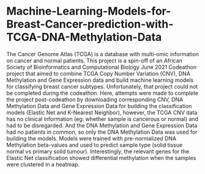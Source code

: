 # Machine-Learning-Models-for-Breast-Cancer-prediction-with-TCGA-DNA-Methylation-Data
The Cancer Genome Atlas (TCGA) is a database with multi-omic information on cancer and normal patients. This project is a spin-off of an African Society of Bioinformatics and Computational Biology June 2021 Codeathon project that aimed to combine TCGA Copy Number Variation (CNV), DNA Methylation and Gene Expression data and build machine learning models for classifying breast cancer subtypes. Unfortunately, that project could not be completed during the codeathon. Here, attempts were made to complete the project post-codeathon by downloading corresponding CNV, DNA Methylation Data and Gene Expression Data for building the classification models (Elastic Net and K-Nearest Neighbor), however, the TCGA CNV data has no clinical information (eg: whether sample is cancerous or normal) and had to be disregarded. And the DNA Methylation and Gene Expression Data had no patients in common, so only the DNA Methylation Data was used for building the models. Models were trained with pre-normalized DNA Methylation beta-values and used to predict sample type (solid tissue normal vs primary solid tumour). Interestingly, the relevant genes for the Elastic Net classification showed differential methylation when the samples were clustered in a heatmap.
